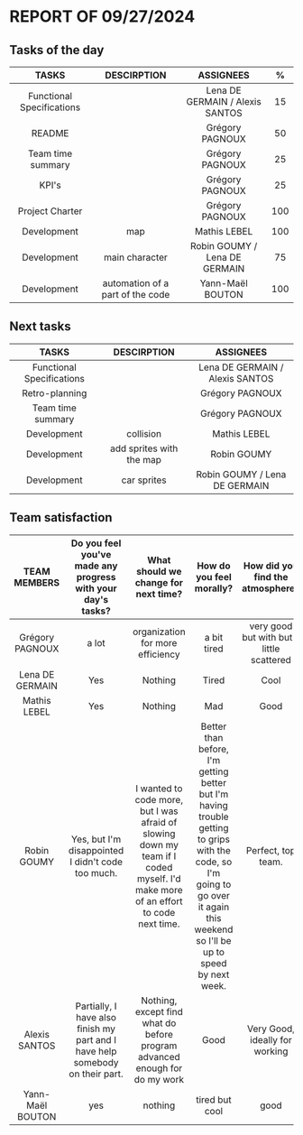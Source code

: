 # REPORT OF 09/27/2024

## Tasks of the day

| TASKS | DESCIRPTION | ASSIGNEES | % |
| :-: | :-: | :-: | :-: |
| Functional Specifications |  | Lena DE GERMAIN / Alexis SANTOS | 15 |
| README |  | Grégory PAGNOUX | 50 |
| Team time summary |  | Grégory PAGNOUX | 25 |
| KPI's |  | Grégory PAGNOUX | 25 |
| Project Charter |  | Grégory PAGNOUX | 100 |
| Development | map | Mathis LEBEL | 100 |
| Development | main character | Robin GOUMY / Lena DE GERMAIN | 75 |
| Development | automation of a part of the code | Yann-Maël BOUTON | 100 |

## Next tasks

| TASKS | DESCIRPTION | ASSIGNEES |
| :-: | :-: | :-: |
| Functional Specifications |  | Lena DE GERMAIN / Alexis SANTOS |
| Retro-planning |  | Grégory PAGNOUX |
| Team time summary |  | Grégory PAGNOUX |
| Development | collision | Mathis LEBEL |
| Development | add sprites with the map | Robin GOUMY |
| Development | car sprites | Robin GOUMY / Lena DE GERMAIN |

## Team satisfaction

| TEAM MEMBERS | Do you feel you've made any progress with your day's tasks? | What should we change for next time? | How do you feel morally? | How did you find the atmosphere? | WARNING OF THE DAY | TOTAL WARNINGS |
| :-: | :-: | :-: | :-: | :-: | :-: | :-: |
| Grégory PAGNOUX | a lot | organization for more efficiency | a bit tired | very good but with but a little scattered | 0 | 0 |
| Lena DE GERMAIN | Yes | Nothing | Tired | Cool | 0 | 0 |
| Mathis LEBEL | Yes | Nothing | Mad | Good | 0 | 0 |
| Robin GOUMY | Yes, but I'm disappointed I didn't code too much. | I wanted to code more, but I was afraid of slowing down my team if I coded myself. I'd make more of an effort to code next time. | Better than before, I'm getting better but I'm having trouble getting to grips with the code, so I'm going to go over it again this weekend so I'll be up to speed by next week. | Perfect, top team. | 0 | 0 |
| Alexis SANTOS | Partially, I have also finish my part and I have help somebody on their part. | Nothing, except find what do before program advanced enough for do my work | Good | Very Good, ideally for working | 0 | 0 |
| Yann-Maël BOUTON | yes | nothing | tired but cool | good | 0 | 0 |
